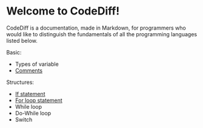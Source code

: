 # Welcome to CodeDiff!

CodeDiff is a documentation, made in Markdown, for programmers who would like to distinguish the fundamentals of all the programming languages listed below.

Basic:
- Types of variable
- [Comments](comment.md)

Structures:
- [If statement](structures/if-statement.md)
- [For loop statement](structures/for-loop.md)
- While loop
- Do-While loop
- Switch      
